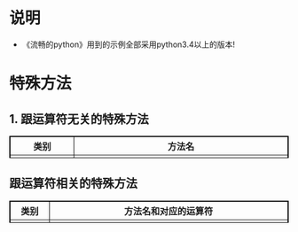 # 说明 #
- 《流畅的python》用到的示例全部采用python3.4以上的版本!

# 特殊方法 #
## 1. 跟运算符无关的特殊方法 ##
<table style="BORDER-COLLAPSE: collapse" borderColor=#000000 height=40 cellPadding=1 align=center border=1>
  <tr>
    <th>类别</th>
    <th>方法名</th>
  </tr>
  <tr>
    <th>字符串 / 字节序列表示形式</th>
    <th>__repr__、 __str__、 __format__、 __bytes__</th>
  </tr>
  <tr>
    <th>数值转换</th>
    <th>__abs__、 __bool__、 __complex__、 __int__、 __float__、 __hash__、 __index__</th>
  </tr>
  <tr>
    <th>集合模拟</th>
    <th>__len__、 __getitem__、 __setitem__、 __delitem__、 __contains__</th>
  </tr>
  <tr>
    <th>迭代枚举</th>
    <th>__iter__、 __reversed__、 __next__</th>
  </tr>
  <tr>
    <th>可调用模拟</th>
    <th>__call__</th>
  </tr>
  <tr>
    <th>上下文管理</th>
    <th>__enter__、 __exit__</th>
  </tr>
  <tr>
    <th>实例创建和销毁</th>
    <th>__new__、 __init__、 __del__</th>
  </tr>
  <tr>
    <th>属性管理</th>
    <th>__getattr__、 __getattribute__、 __setattr__、 __delattr__、 __dir__</th>
  </tr>
  <tr>
    <th>属性描述符</th>
    <th>__get__、 __set__、 __delete__</th>
  </tr>
  <tr>
    <th>跟类相关的服务</th>
    <th>__prepare__、 __instancecheck__、 __subclasscheck__</th>
  </tr>
</table>

## 跟运算符相关的特殊方法 ##
<table style="BORDER-COLLAPSE: collapse" borderColor=#000000 height=40 cellPadding=1 align=center border=1>
  <tr>
    <th>类别</th>
    <th>方法名和对应的运算符</th>
  </tr>
  <tr>
    <th>一元运算符</th>
    <th>__neg__ -、 __pos__ +、 __abs__ abs()</th>
  </tr>
  <tr>
    <th>众多比较运算符</th>
    <th>__lt__ <、 __le__ <=、 __eq__ ==、 __ne__ !=、 __gt__ >、 __ge__ >=</th>
  </tr>
  <tr>
    <th>算术运算符</th>
    <th>__add__ +、 __sub__ -、 __mul__ *、 __truediv__ /、 __floordiv__ //、 __mod__ %、 __divmod__ divmod()、 __pow__ ** 或pow()、 __round__ round()</th>
  </tr>
  <tr>
    <th>反向算术运算符</th>
    <th>__radd__、 __rsub__、 __rmul__、 __rtruediv__、 __rfloordiv__、 __rmod__、 __rdivmod__、 __rpow__</th>
  </tr>
  <tr>
    <th>增量赋值算术运算符</th>
    <th>__iadd__、 __isub__、 __imul__、 __itruediv__、 __ifloordiv__、 __imod__、 __ipow__</th>
  </tr>
  <tr>
    <th>位运算符</th>
    <th>__invert__ ~、 __lshift__ <<、 __rshift__ >>、 __and__ &、 __or__ |、 __xor__ ^</th>
  </tr>
  <tr>
    <th>反向位运算符</th>
    <th>__rlshift__、 __rrshift__、 __rand__、 __rxor__、 __ror__</th>
  </tr>
  <tr>
    <th>增量赋值位运算符</th>
    <th>__ilshift__、 __irshift__、 __iand__、 __ixor__、 __ior__</th>
  </tr>
</table>
